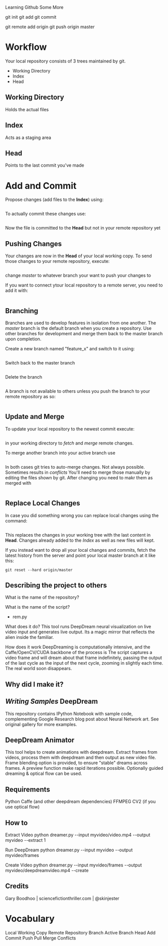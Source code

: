 Learning Github Some More

git init
git add <file>
git commit

git remote add origin
git push origin master

# Workflow
Your local repository consists of 3 trees maintained by git.
+ Working Directory
+ Index
+ Head

## Working Directory
Holds the actual files

## Index
Acts as a staging area

## Head
Points to the last commit you've made

# Add and Commit
Propose changes (add files to the **Index**) using:
```git add <filename>
```

To actually commit these changes use:
```git commit -m "commit message"
```

Now the file is committed to the **Head** but not in your remote repository yet

## Pushing Changes ##
Your changes are now in the **Head** of your local working copy. To send those changes to your remote repository, execute:
```git push origin master
```

change *master* to whatever branch your want to push your changes to

If you want to connect ytour local repository to a remote server, you need to add it with:
```git remote add origin <server>
```

## Branching
Branches are used to develop features in isolation from one another. The *master* branch is the default branch when you create a repository. Use other branches for development and merge them back to the master branch upon completion.

Create a new branch named "feature_x" and switch to it using:
```git checkout -b feature_x
```

Switch back to the master branch
```git checkout master
```

Delete the branch
```git branch -d feature_x
```

A branch is not available to others unless you push the branch to your remote repository as so:
```git push origin <branch>
```

## Update and Merge
To update your local repository to the newest commit execute:
```git pull
```
in your working directory to *fetch* and *merge* remote changes.

To merge another branch into your active branch use
```git merge <branch>
```
In both cases git tries to auto-merge changes. Not always possible. Sometimes results in *conflicts* You'll need to merge those manually by editing the files shown by git. After changing you need to makr them as merged with
```git add <filename>
```

## Replace Local Changes
In case you did something wrong you can replace local changes using the command:
```git checkout -- <filemame>
```
This replaces the changes in your working tree with the last content in **Head**. Changes already added to the *Index* as well as new files will kept.

If you instead want to drop all your local changes and commits, fetch the latest history from the server and point your local master branch at it like this:
```git fetch origin
git reset --hard origin/master
```

## Describing the project to others
What is the name of the repository?


What is the name of the script?
- rem.py

What does it do?
This tool runs DeepDream neural visualization on live video input and generates live output. Its a magic mirror that reflects the alien inside the familiar.

How does it work
DeepDreaming is computationally intensive, and the Caffe/OpenCV/CUDA backbone of the process is
The script captures a video frame and will dream about that frame indefinitely, passing the output of the last cycle as the input of the next cycle, zooming in slightly each time. The real world soon disappears.


Why did I make it?
- 


*Writing Samples*
DeepDream
-------------
This repository contains IPython Notebook with sample code, complementing Google Research blog post about Neural Network art. See original gallery for more examples.

DeepDream Animator
-------------
This tool helps to create animations with deepdream. Extract frames from videos, process them with deepdream and then output as new video file. Frame blending option is provided, to ensure "stable" dreams across frames. A preview function make rapid iterations possible. Optionally guided dreaming & optical flow can be used.

Requirements
-------------
Python
Caffe (and other deepdream dependencies)
FFMPEG
CV2 (if you use optical flow)

How to
-------------
Extract Video
python dreamer.py --input myvideo/video.mp4 --output myvideo --extract 1

Run DeepDream
python dreamer.py --input myvideo --output myvideo/frames

Create Video
python dreamer.py --input myvideo/frames --output myvideo/deepdreamvideo.mp4 --create 

Credits
-------------
Gary Boodhoo | sciencefictionthriller.com | @skinjester




# Vocabulary
Local Working Copy
Remote Repository
Branch
Active Branch
Head
Add
Commit
Push
Pull
Merge
Conflicts


